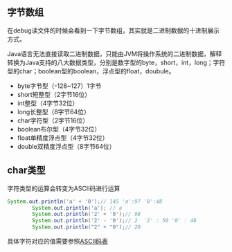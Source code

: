 
## 字节数组

在debug读文件的时候会看到一下字节数组，其实就是二进制数据的十进制展示方式。

Java语言无法直接读取二进制数据，只能由JVM将操作系统的二进制数据，解释转换为Java支持的八大数据类型，分别是数字型的byte，short，int，long；字符型的char；boolean型的boolean，浮点型的float，doubule。

+ byte字节型（-128~127）1字节
+ short短整型（2字节16位）
+ int整型（4字节32位）
+ long长整型（8字节64位）
+ char字符型（2字节16位）
+ boolean布尔型（4字节32位）
+ float单精度浮点型（4字节32位）
+ double双精度浮点型（8字节64位）

## char类型

字符类型的运算会转变为ASCII码进行运算

```java
System.out.println('a' + '0');// 145 'a':97 '0':48
        System.out.println('a'); // a
        System.out.println('2' + '0');// 98
        System.out.println('2' - '0');// 2  '2' : 50 '0' : 48
        System.out.println("2" + "0");// 20
```

具体字符对应的值需要参照[ASCII码表](http://c.biancheng.net/c/ascii/)

‍

